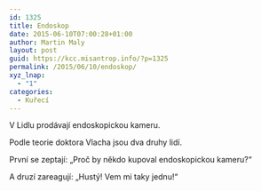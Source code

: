 ```yaml
---
id: 1325
title: Endoskop
date: 2015-06-10T07:00:28+01:00
author: Martin Maly
layout: post
guid: https://kcc.misantrop.info/?p=1325
permalink: /2015/06/10/endoskop/
xyz_lnap:
  - "1"
categories:
  - Kuřecí
---
```

V Lidlu prodávají endoskopickou kameru.

Podle teorie doktora Vlacha jsou dva druhy lidí.

První se zeptají: &#8222;Proč by někdo kupoval endoskopickou kameru?&#8220;

A druzí zareagují: &#8222;Hustý! Vem mi taky jednu!&#8220;